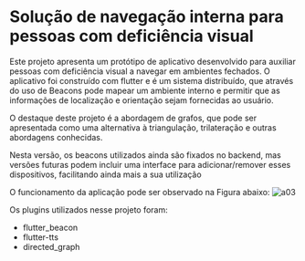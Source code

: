 # Solução de navegação interna para pessoas com deficiência visual

Este projeto apresenta um protótipo de aplicativo desenvolvido para auxiliar pessoas com deficiência visual a navegar em ambientes fechados.
O aplicativo foi construído com flutter e é um sistema distribuído, que através do uso de Beacons pode mapear um ambiente interno e permitir que as informações de localização e orientação sejam fornecidas ao usuário.

O destaque deste projeto é a abordagem de grafos, que pode ser apresentada como uma alternativa à triangulação, trilateração e outras abordagens conhecidas.

Nesta versão, os beacons utilizados ainda são fixados no backend, mas versões futuras podem incluir uma interface para adicionar/remover esses dispositivos, facilitando ainda mais a sua utilização

O funcionamento da aplicação pode ser observado na Figura abaixo:
![a03](https://github.com/joaovitorgit/TFG-FINAL/assets/110136151/c65a9ffe-680c-4b49-8950-36cd0b69ef4d)

Os plugins utilizados nesse projeto foram:
- flutter_beacon
- flutter-tts
- directed_graph
